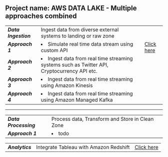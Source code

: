 ## Project name: AWS DATA LAKE - Multiple approaches combined

|   |   |   |
|---|---|---|
|  ***Data Ingestion*** |  Ingest data from diverse external systems to landing or raw zone |  |
|  ***Approach 1*** | <li> Simulate real time data stream using custom API|  [Click here](https://github.com/e2eSolutionArchitect/academy/blob/main/projects/aws/data-lake/data-ingestion-custom-message-api-datastreaming.md) |
|  ***Approach 2*** | <li> Ingest data from real time streaming systems such as Twitter API, Cryptocurrency API etc.|  |
|  ***Approach 3*** | <li> Ingest data from real time streaming using Amazon Kinesis|  |
|  ***Approach 4*** | <li> Ingest data from real time streaming using Amazon Managed Kafka |  |

------------------------------------------------------------
  
|   |   |   |
|---|---|---|
|  ***Data Processing*** |  Process data, Transform and Store in Clean Zone |  |
|  ***Approach 1*** | <li> todo |   |


|   |   |   |
|---|---|---|
|  ***Analytics*** | Integrate Tableau with Amazon Redshift | [Click here](https://github.com/e2eSolutionArchitect/academy/blob/main/projects/aws/data-lake/integrate-tableau-with-amazon-redshift.md) |


